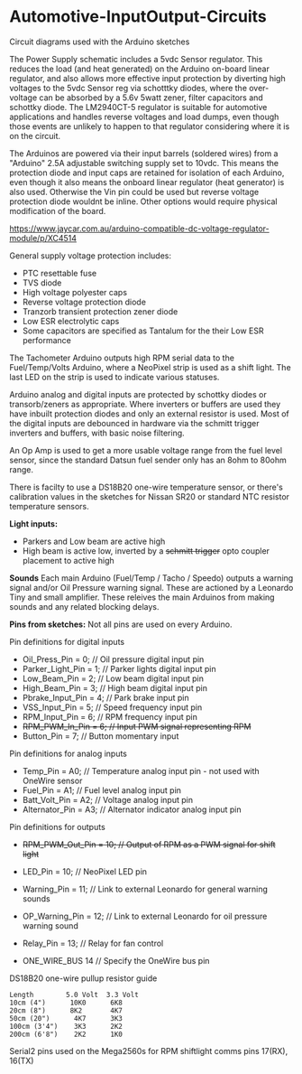 # Automotive-InputOutput-Circuits
Circuit diagrams used with the Arduino sketches

The Power Supply schematic includes a 5vdc Sensor regulator. This reduces the load (and heat generated) on
the Arduino on-board linear regulator, and also allows more effective input protection
by diverting high voltages to the 5vdc Sensor reg via schotttky diodes, where the over-voltage can be absorbed
by a 5.6v 5watt zener, filter capacitors and schottky diode.
The LM2940CT-5 regulator is suitable for automotive applications and handles reverse voltages and load dumps,
even though those events are unlikely to happen to that regulator considering where it is on the circuit.

The Arduinos are powered via their input barrels (soldered wires) from a "Arduino" 2.5A adjustable switching
supply set to 10vdc. This means the protection diode and input caps are retained for isolation of
each Arduino, even though it also means the onboard linear regulator (heat generator) is also used.
Otherwise the Vin pin could be used but reverse voltage protection diode wouldnt be inline. 
Other options would require physical modification of the board.

https://www.jaycar.com.au/arduino-compatible-dc-voltage-regulator-module/p/XC4514

General supply voltage protection includes:
- PTC resettable fuse
- TVS diode
- High voltage polyester caps
- Reverse voltage protection diode
- Tranzorb transient protection zener diode
- Low ESR electrolytic caps
- Some capacitors are specified as Tantalum for the their Low ESR performance

The Tachometer Arduino outputs high RPM serial data to the Fuel/Temp/Volts Arduino, where a NeoPixel strip is used
as a shift light. The last LED on the strip is used to indicate various statuses.

Arduino analog and digital inputs are protected by schottky diodes or transorb/zeners as appropriate. Where inverters or buffers are used
they have inbuilt protection diodes and only an external resistor is used. Most of the digital inputs
are debounced in hardware via the schmitt trigger inverters and buffers, with basic noise filtering.

An Op Amp is used to get a more usable voltage range from the fuel level sensor, since the standard Datsun fuel sender
only has an 8ohm to 80ohm range.

There is facilty to use a DS18B20 one-wire temperature sensor, or there's calibration values in the
sketches for Nissan SR20 or standard NTC resistor temperature sensors.

**Light inputs:**
- Parkers and Low beam are active high
- High beam is active low, inverted by a ~~schmitt trigger~~ opto coupler placement to active high

**Sounds**
Each main Arduino (Fuel/Temp / Tacho / Speedo) outputs a warning signal and/or Oil Pressure warning signal. These are actioned
by a Leonardo Tiny and small amplifier. These releives the main Arduinos from making sounds and any related blocking delays.

**Pins from sketches:**
Not all pins are used on every Arduino.

Pin definitions for digital inputs
- Oil_Press_Pin = 0;              // Oil pressure digital input pin
- Parker_Light_Pin = 1;           // Parker lights digital input pin
- Low_Beam_Pin = 2;  // Low beam digital input pin
- High_Beam_Pin = 3;              // High beam digital input pin
- Pbrake_Input_Pin = 4;           // Park brake input pin
- VSS_Input_Pin = 5;              // Speed frequency input pin
- RPM_Input_Pin = 6;  // RPM frequency input pin
- ~~RPM_PWM_In_Pin = 6;             // Input PWM signal representing RPM~~
- Button_Pin = 7;  // Button momentary input

Pin definitions for analog inputs
- Temp_Pin = A0;                  // Temperature analog input pin - not used with OneWire sensor
- Fuel_Pin = A1;                  // Fuel level analog input pin
- Batt_Volt_Pin = A2;             // Voltage analog input pin
- Alternator_Pin = A3;            // Alternator indicator analog input pin

Pin definitions for outputs
- ~~RPM_PWM_Out_Pin = 10;            // Output of RPM as a PWM signal for shift light~~
- LED_Pin = 10;                   // NeoPixel LED pin
- Warning_Pin = 11;               // Link to external Leonardo for general warning sounds
- OP_Warning_Pin = 12;            // Link to external Leonardo for oil pressure warning sound
- Relay_Pin = 13;                 // Relay for fan control

- ONE_WIRE_BUS 14                // Specify the OneWire bus pin

DS18B20 one-wire pullup resistor guide
```
Length        5.0 Volt  3.3 Volt
10cm (4")      10K0      6K8
20cm (8")      8K2       4K7
50cm (20")      4K7      3K3
100cm (3'4")    3K3      2K2
200cm (6'8")    2K2      1K0
```

Serial2 pins used on the Mega2560s for RPM shiftlight comms
pins 17(RX), 16(TX)
